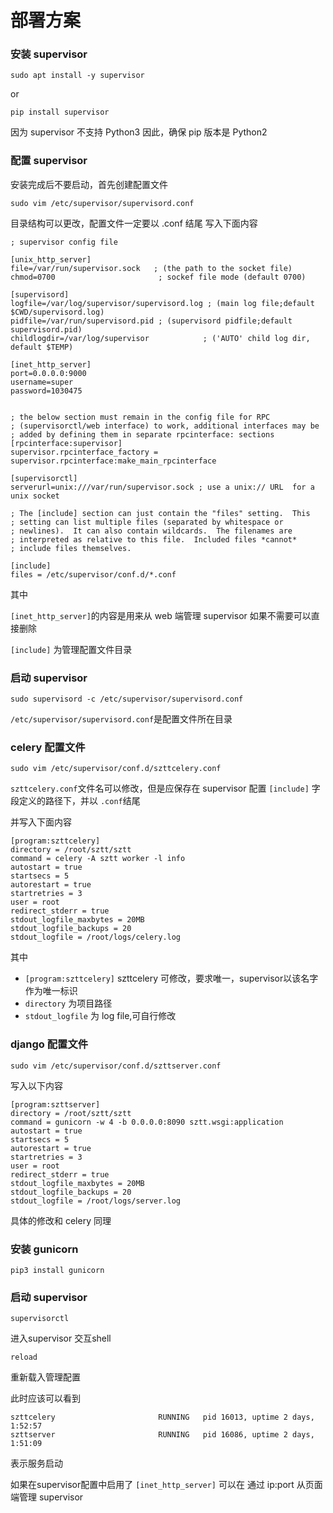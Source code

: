 # 部署方案

### 安装 supervisor

 ```
 sudo apt install -y supervisor
 ```
 or
 ```
 pip install supervisor
 ```
 因为 supervisor 不支持 Python3 因此，确保 pip 版本是 Python2
 
### 配置 supervisor

安装完成后不要启动，首先创建配置文件

```
sudo vim /etc/supervisor/supervisord.conf
```
目录结构可以更改，配置文件一定要以 .conf 结尾
写入下面内容
```
; supervisor config file

[unix_http_server]
file=/var/run/supervisor.sock   ; (the path to the socket file)
chmod=0700                       ; sockef file mode (default 0700)

[supervisord]
logfile=/var/log/supervisor/supervisord.log ; (main log file;default $CWD/supervisord.log)
pidfile=/var/run/supervisord.pid ; (supervisord pidfile;default supervisord.pid)
childlogdir=/var/log/supervisor            ; ('AUTO' child log dir, default $TEMP)

[inet_http_server]
port=0.0.0.0:9000
username=super
password=1030475


; the below section must remain in the config file for RPC
; (supervisorctl/web interface) to work, additional interfaces may be
; added by defining them in separate rpcinterface: sections
[rpcinterface:supervisor]
supervisor.rpcinterface_factory = supervisor.rpcinterface:make_main_rpcinterface

[supervisorctl]
serverurl=unix:///var/run/supervisor.sock ; use a unix:// URL  for a unix socket

; The [include] section can just contain the "files" setting.  This
; setting can list multiple files (separated by whitespace or
; newlines).  It can also contain wildcards.  The filenames are
; interpreted as relative to this file.  Included files *cannot*
; include files themselves.

[include]
files = /etc/supervisor/conf.d/*.conf
```
其中

```[inet_http_server]```的内容是用来从 web 端管理 supervisor 如果不需要可以直接删除

```[include]``` 为管理配置文件目录

### 启动 supervisor
```
sudo supervisord -c /etc/supervisor/supervisord.conf
```
```/etc/supervisor/supervisord.conf```是配置文件所在目录

### celery 配置文件

```
sudo vim /etc/supervisor/conf.d/szttcelery.conf
```
```szttcelery.conf```文件名可以修改，但是应保存在 supervisor 配置 ```[include]``` 字段定义的路径下，并以 ```.conf```结尾

并写入下面内容
```
[program:szttcelery]
directory = /root/sztt/sztt
command = celery -A sztt worker -l info
autostart = true
startsecs = 5
autorestart = true
startretries = 3
user = root
redirect_stderr = true
stdout_logfile_maxbytes = 20MB
stdout_logfile_backups = 20
stdout_logfile = /root/logs/celery.log
```
其中

 - ```[program:szttcelery]``` szttcelery 可修改，要求唯一，supervisor以该名字作为唯一标识
 - ```directory``` 为项目路径
 - ```stdout_logfile``` 为 log file,可自行修改

### django 配置文件

```
sudo vim /etc/supervisor/conf.d/szttserver.conf
```
写入以下内容
```
[program:szttserver]
directory = /root/sztt/sztt
command = gunicorn -w 4 -b 0.0.0.0:8090 sztt.wsgi:application
autostart = true
startsecs = 5
autorestart = true
startretries = 3
user = root
redirect_stderr = true
stdout_logfile_maxbytes = 20MB
stdout_logfile_backups = 20
stdout_logfile = /root/logs/server.log
```

具体的修改和 celery 同理

### 安装 gunicorn

```
pip3 install gunicorn
```

### 启动 supervisor

```
supervisorctl
```
进入supervisor 交互shell

```
reload
```
重新载入管理配置

此时应该可以看到
```
szttcelery                       RUNNING   pid 16013, uptime 2 days, 1:52:57
szttserver                       RUNNING   pid 16086, uptime 2 days, 1:51:09
```
表示服务启动

如果在supervisor配置中启用了 ```[inet_http_server]``` 可以在 通过 ip:port 从页面端管理 supervisor